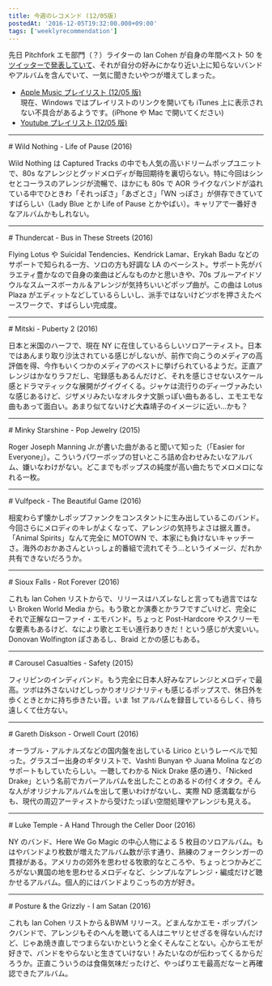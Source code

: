```yaml
---
title: 今週のレコメンド (12/05版)
postedAt: '2016-12-05T19:32:00.000+09:00'
tags: ['weeklyrecommendation']
---
```


先日 Pitchfork エモ部門（？）ライターの Ian Cohen が自身の年間ベスト 50 を[ツイッターで発表していて](https://twitter.com/en%5Fcohen/status/803587970137608192)、それが自分の好みにかなり近い上に知らないバンドやアルバムを含んでいて、一気に聞きたいやつが増えてしまった。

- [Apple Music プレイリスト (12/05 版)](https://itunes.apple.com/jp/playlist/jin-zhounorekomendo-12-05ban/idpl.2e05ee35320c4807a169d29cabcc0b90)  
  現在、Windows ではプレイリストのリンクを開いても iTunes 上に表示されない不具合があるようです。(iPhone や Mac で開いてください)
- [Youtube プレイリスト (12/05 版)](http://www.youtube.com/playlist?list=PLegnWsUgQayfRyOKGSFCs%5FFab%5F5X7-Mo1)

---

\# Wild Nothing - Life of Pause (2016)

Wild Nothing は Captured Tracks の中でも人気の高いドリームポップユニットで、80s なアレンジとグッドメロディが毎回期待を裏切らない。特に今回はシンセとコーラスのアレンジが流暢で、ほかにも 80s で AOR ライクなバンドが溢れている中でひときわ「それっぽさ」「あざとさ」「WN っぽさ」が併存できていてすばらしい（Lady Blue とか Life of Pause とかやばい）。キャリアで一番好きなアルバムかもしれない。

---

\# Thundercat - Bus in These Streets (2016)

Flying Lotus や Suicidal Tendencies、Kendrick Lamar、Erykah Badu などのサポートで知られる一方、ソロの方も好調な LA のベーシスト。サポート先がバラエティ豊かなので自身の楽曲はどんなものかと思いきや、70s ブルーアイドソウルなスムースボーカル＆アレンジが気持ちいいどポップ曲が。この曲は Lotus Plaza がエディットなどしているらしいし、派手ではないけどツボを押さえたベースワークで、すばらしい完成度。

---

\# Mitski - Puberty 2 (2016)

日本と米国のハーフで、現在 NY に在住しているらしいソロアーティスト。日本ではあんまり取り沙汰されている感じがしないが、前作で向こうのメディアの高評価を得、今作もいくつかのメディアのベストに挙げられているようだ。正直アレンジはかなりラフだし、宅録感もあるんだけど、それを感じさせないスケール感とドラマティックな展開がグイグイくる。ジャケは流行りのディーヴァみたいな感じあるけど、ジザメリみたいなオルタナ文脈っぽい曲もあるし、エモエモな曲もあって面白い。あまり似てないけど大森靖子のイメージに近い…かも？

---

\# Minky Starshine - Pop Jewelry (2015)

Roger Joseph Manning Jr.が書いた曲があると聞いて知った（「Easier for Everyone」）。こういうパワーポップの甘いところ詰め合わせみたいなアルバム、嫌いなわけがない。どこまでもポップスの純度が高い曲たちでメロメロになれる一枚。

---

\# Vulfpeck - The Beautiful Game (2016)

相変わらず懐かしポップファンクをコンスタントに生み出しているこのバンド。今回さらにメロディのキレがよくなって、アレンジの気持ちよさは据え置き。「Animal Spirits」なんて完全に MOTOWN で、本家にも負けないキャッチーさ。海外のおかあさんといっしょ的番組で流れてそう…というイメージ、だれか共有できないだろうか。

---

\# Sioux Falls - Rot Forever (2016)

これも Ian Cohen リストからで、リリースはハズレなしと言っても過言ではない Broken World Media から。もう歌とか演奏とかラフですごいけど、完全にそれで正解なローファイ・エモバンド。ちょっと Post-Hardcore やスクリーモな要素もあるけど、なにより歌とエモい進行ありきだ！という感じが大変いい。Donovan Wolfington ぽさあるし、Braid とかの感じもある。

---

\# Carousel Casualties - Safety (2015)

フィリピンのインディバンド。もう完全に日本人好みなアレンジとメロディで最高。ツボは外さないけどしっかりオリジナリティも感じるポップスで、休日外を歩くときとかに持ち歩きたい音。いま 1st アルバムを録音しているらしく、待ち遠しくて仕方ない。

---

\# Gareth Diskson - Orwell Court (2016)

オーラブル・アルナルズなどの国内盤を出している Lirico というレーベルで知った。グラスゴー出身のギタリストで、Vashti Bunyan や Juana Molina などのサポートもしていたらしい。一聴してわかる Nick Drake 感の通り、「Nicked Drake」という名前でカバーアルバムを出したことのあるドの付くオタク。そんな人がオリジナルアルバムを出して悪いわけがないし、実際 ND 感満載ながらも、現代の周辺アーティストから受けたっぽい空間処理やアレンジも見える。

---

\# Luke Temple - A Hand Through the Celler Door (2016)

NY のバンド、Here We Go Magic の中心人物による 5 枚目のソロアルバム。もはやバンドより枚数が増えたアルバム数が示す通り、熟練のフォークシンガーの貫禄がある。アメリカの郊外を思わせる牧歌的なところや、ちょっとつかみどころがない異国の地を思わせるメロディなど、シンプルなアレンジ・編成だけど聴かせるアルバム。個人的にはバンドよりこっちの方が好き。

---

\# Posture & the Grizzly - I am Satan (2016)

これも Ian Cohen リストから＆BWM リリース。どまんなかエモ・ポップパンクバンドで、アレンジもそのへんを聴いてる人はニヤリとせざるを得ないんだけど、じゃあ焼き直しでつまらないかというと全くそんなことない。心からエモが好きで、バンドをやらないと生きていけない！みたいなのが伝わってくるからだろうか。正直こういうのは食傷気味だったけど、やっぱりエモ最高だなーと再確認できたアルバム。
